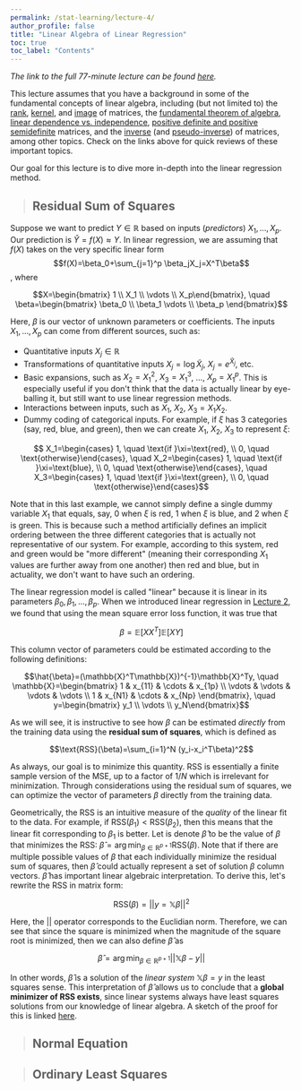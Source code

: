 ```yaml
---
permalink: /stat-learning/lecture-4/
author_profile: false
title: "Linear Algebra of Linear Regression"
toc: true
toc_label: "Contents"
---
```


_The link to the full 77-minute lecture can be found [here](https://www.youtube.com/watch?v=DjIgj2vJ1nw)._

This lecture assumes that you have a background in some of the fundamental concepts of linear algebra, including (but not limited to) the [rank](https://en.wikipedia.org/wiki/Rank_(linear_algebra)), [kernel](https://en.wikipedia.org/wiki/Kernel_(linear_algebra)), and [image](https://staff.csie.ncu.edu.tw/chia/Course/LinearAlgebra/sec3-1.pdf) of matrices, the [fundamental theorem of algebra](https://en.wikipedia.org/wiki/Fundamental_theorem_of_linear_algebra), [linear dependence vs. independence](https://en.wikipedia.org/wiki/Linear_independence), [positive definite and positive semidefinite](https://en.wikipedia.org/wiki/Definite_symmetric_matrix) matrices, and the [inverse](https://en.wikipedia.org/wiki/Invertible_matrix) (and [pseudo-inverse](https://mathworld.wolfram.com/Pseudoinverse.html)) of matrices, among other topics. Check on the links above for quick reviews of these important topics.

Our goal for this lecture is to dive more in-depth into the linear regression method.

> ## Residual Sum of Squares

Suppose we want to predict $Y\in\mathbb{R}$ based on inputs (_predictors_) $X_1, \ldots, X_p$. Our prediction is $\hat{Y}=f(X)\approx Y$. In linear regression, we are assuming that $f(X)$ takes on the very specific linear form $$f(X)=\beta_0+\sum_{j=1}^p \beta_jX_j=X^T\beta$$, where

$$X=\begin{bmatrix} 1 \\ X_1 \\ \vdots \\ X_p\end{bmatrix}, \quad \beta=\begin{bmatrix} \beta_0 \\ \beta_1 \vdots \\ \beta_p \end{bmatrix}$$

Here, $\beta$ is our vector of unknown parameters or coefficients. The inputs $X_1, \ldots, X_p$ can come from different sources, such as:

  - Quantitative inputs $X_j\in\mathbb{R}$
  - Transformations of quantitative inputs $X_j=\log \tilde{X}_j$, $X_j=e^{\tilde{X}_j}$, etc.
  - Basic expansions, such as $X_2=X_1^2$, $X_3=X_1^3$, $\ldots$, $X_p=X_1^p$. This is especially useful if you don't think that the data is actually linear by eye-balling it, but still want to use linear regression methods.
  - Interactions between inputs, such as $X_1$, $X_2$, $X_3=X_1X_2$.
  - Dummy coding of categorical inputs. For example, if $\xi$ has 3 categories (say, red, blue, and green), then we can create $X_1$, $X_2$, $X_3$ to represent $\xi$:

$$ X_1=\begin{cases} 1, \quad \text{if }\xi=\text{red}, \\ 0, \quad \text{otherwise}\end{cases}, \quad X_2=\begin{cases} 1, \quad \text{if }\xi=\text{blue}, \\ 0, \quad \text{otherwise}\end{cases}, \quad X_3=\begin{cases} 1, \quad \text{if }\xi=\text{green}, \\ 0, \quad \text{otherwise}\end{cases}$$

Note that in this last example, we cannot simply define a single dummy variable $X_1$ that equals, say, 0 when $\xi$ is red, 1 when $\xi$ is blue, and 2 when $\xi$ is green. This is because such a method artificially defines an implicit ordering between the three different categories that is actually not representative of our system. For example, according to this system, red and green would be "more different" (meaning their corresponding $X_1$ values are further away from one another) then red and blue, but in actuality, we don't want to have such an ordering.

The linear regression model is called "linear" because it is linear in its parameters $\beta_0, \beta_1, \ldots, \beta_p$. When we introduced linear regression in [Lecture 2](/stat-learning/lecture-2/index.html), we found that using the mean square error loss function, it was true that

$$\beta=\mathbb{E}[XX^T]\mathbb{E}[XY]$$

This column vector of parameters could be estimated according to the following definitions:

$$\hat{\beta}=(\mathbb{X}^T\mathbb{X})^{-1}\mathbb{X}^Ty, \quad \mathbb{X}=\begin{bmatrix} 1 & x_{11} & \cdots & x_{1p} \\ \vdots & \vdots & \vdots & \vdots \\ 1 & x_{N1} & \cdots & x_{Np} \end{bmatrix}, \quad y=\begin{bmatrix} y_1 \\ \vdots \\ y_N\end{bmatrix}$$

As we will see, it is instructive to see how $\beta$ can be estimated _directly_ from the training data using the **residual sum of squares**, which is defined as

$$\text{RSS}(\beta)=\sum_{i=1}^N (y_i-x_i^T\beta)^2$$

As always, our goal is to minimize this quantity. $\text{RSS}$ is essentially a finite sample version of the $\text{MSE}$, up to a factor of $1/N$ which is irrelevant for minimization. Through considerations using the residual sum of squares, we can optimize the vector of parameters $\beta$ directly from the training data.

Geometrically, the $\text{RSS}$ is an intuitive measure of the _quality_ of the linear fit to the data. For example, if $\text{RSS}(\beta_1)<\text{RSS}(\beta_2)$, then this means that the linear fit corresponding to $\beta_1$ is better. Let is denote $\hat{\beta}$ to be the value of $\beta$ that minimizes the $\text{RSS}$: $\hat{\beta}=\arg \min_{\beta\in\mathbb{R}^{p+1}}\text{RSS}(\beta)$. Note that if there are multiple possible values of $\beta$ that each individually minimize the residual sum of squares, then $\hat{\beta}$ could actually represent a set of solution $\beta$ column vectors. $\hat{\beta}$ has important linear algebraic interpretation. To derive this, let's rewrite the $\text{RSS}$ in matrix form:

$$\text{RSS}(\beta)=\vert\vert y=\mathbb{X}\beta \vert \vert^2$$

Here, the $\vert\vert$ operator corresponds to the Euclidian norm. Therefore, we can see that since the square is minimized when the magnitude of the square root is minimized, then we can also define $\hat{\beta}$ as 

$$\hat{\beta}=\arg \min_{\beta\in\mathbb{R}^{p+1}} \vert \vert \mathbb{X}\beta-y\vert \vert$$

In other words, $\hat{\beta}$ is a solution of the _linear system_ $\mathbb{X}\beta=y$ in the least squares sense. This interpretation of $\hat{\beta}$ allows us to conclude that a **global minimizer of $\text{RSS}$ exists**, since linear systems always have least squares solutions from our knowledge of linear algebra. A sketch of the proof for this is linked [here](https://youtu.be/DjIgj2vJ1nw?t=939).

> ## Normal Equation


> ## Ordinary Least Squares